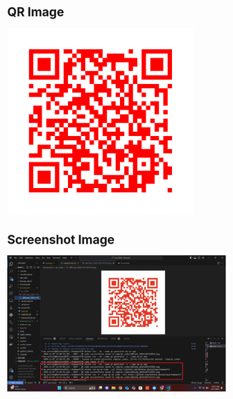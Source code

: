 # QR Image

![QRCode](QRCode_20241107155133.png)

# Screenshot Image

![Screenshot](screenshot/Screenshot.jpg)